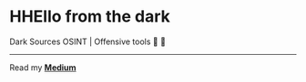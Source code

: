 # HHEllo from the dark

Dark Sources OSINT | Offensive tools
🐧 🥷 

---

Read my **[Medium](https://medium.com/@umbraxsecure)**
